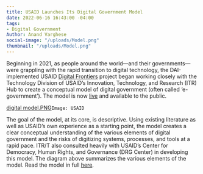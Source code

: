 ```yaml
---
title: USAID Launches Its Digital Government Model
date: 2022-06-16 16:43:00 -04:00
tags:
- Digital Government
Author: Anand Varghese
social-image: "/uploads/Model.png"
thumbnail: "/uploads/Model.png"
---
```


Beginning in 2021, as people around the world—and their governments—were grappling with the rapid transition to digital technology, the DAI-implemented USAID [Digital Frontiers](https://www.digitalfrontiersdai.com/) project began working closely with the Technology Division of USAID’s Innovation, Technology, and Research (ITR) Hub to create a conceptual model of digital government (often called ‘e-government’). The model is now [live](https://www.usaid.gov/digital-development/digital-government-model) and available to the public. 

<!--more-->

[digital model.PNG](/uploads/digital%20model.PNG)`Image: USAID`

The goal of the model, at its core, is descriptive. Using existing literature as well as USAID’s own experience as a starting point, the model creates a clear conceptual understanding of the various elements of digital government and the risks of digitizing systems, processes, and tools at a rapid pace. ITR/T also consulted heavily with USAID’s Center for Democracy, Human Rights, and Governance (DRG Center) in developing this model. The diagram above summarizes the various elements of the model. Read the model in full [here](https://www.usaid.gov/digital-development/digital-government-model).  
